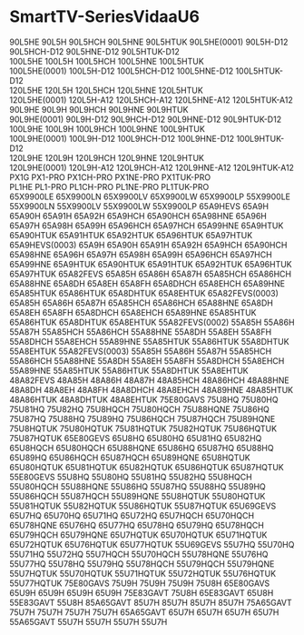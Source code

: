 # SmartTV-SeriesVidaaU6
90L5HE 90L5H  90L5HCH 90L5HNE 90L5HTUK
90L5HE(0001) 90L5H-D12  90L5HCH-D12 90L5HNE-D12 90L5HTUK-D12   
100L5HE 100L5H  100L5HCH 100L5HNE 100L5HTUK   
100L5HE(0001) 100L5H-D12  100L5HCH-D12 100L5HNE-D12 100L5HTUK-D12   
120L5HE 120L5H  120L5HCH 120L5HNE 120L5HTUK   
120L5HE(0001) 120L5H-A12  120L5HCH-A12 120L5HNE-A12 120L5HTUK-A12   
90L9HE 90L9H  90L9HCH 90L9HNE 90L9HTUK   
90L9HE(0001) 90L9H-D12  90L9HCH-D12 90L9HNE-D12 90L9HTUK-D12   
100L9HE 100L9H  100L9HCH 100L9HNE 100L9HTUK   
100L9HE(0001) 100L9H-D12  100L9HCH-D12 100L9HNE-D12 100L9HTUK-D12   
120L9HE 120L9H  120L9HCH 120L9HNE 120L9HTUK   
120L9HE(0001) 120L9H-A12  120L9HCH-A12 120L9HNE-A12 120L9HTUK-A12   
PX1G PX1-PRO  PX1CH-PRO PX1NE-PRO PX1TUK-PRO   
PL1HE PL1-PRO  PL1CH-PRO PL1NE-PRO PL1TUK-PRO  
65X9900LE 65X9900LN 65X9900LV 65X9900LW 65X9900LP
55X9900LE 55X9900LN 55X9900LV 55X9900LW 55X9900LP
65A9HEVS 65A9H 65A90H 65A91H 65A92H 65A9HCH 65A90HCH 65A98HNE 65A96H 65A97H 65A98H 65A99H 65A96HCH 65A97HCH 65A99HNE 65A9HTUK 65A90HTUK 65A91HTUK 65A92HTUK 65A96HTUK 65A97HTUK
65A9HEVS(0003) 65A9H 65A90H 65A91H 65A92H 65A9HCH 65A90HCH 65A98HNE 65A96H 65A97H 65A98H 65A99H 65A96HCH 65A97HCH 65A99HNE 65A9HTUK 65A90HTUK 65A91HTUK 65A92HTUK 65A96HTUK 65A97HTUK
65A82FEVS 65A85H 65A86H 65A87H 65A85HCH 65A86HCH 65A88HNE 65A8DH 65A8EH 65A8FH 65A8DHCH 65A8EHCH 65A89HNE 65A85HTUK 65A86HTUK  65A8DHTUK 65A8EHTUK
65A82FEVS(0003) 65A85H 65A86H 65A87H 65A85HCH 65A86HCH 65A88HNE 65A8DH 65A8EH 65A8FH 65A8DHCH 65A8EHCH 65A89HNE 65A85HTUK 65A86HTUK  65A8DHTUK 65A8EHTUK
55A82FEVS(0002) 55A85H 55A86H 55A87H 55A85HCH 55A86HCH 55A88HNE 55A8DH 55A8EH 55A8FH 55A8DHCH 55A8EHCH 55A89HNE 55A85HTUK 55A86HTUK  55A8DHTUK 55A8EHTUK
55A82FEVS(0003) 55A85H 55A86H 55A87H 55A85HCH 55A86HCH 55A88HNE 55A8DH 55A8EH 55A8FH 55A8DHCH 55A8EHCH 55A89HNE 55A85HTUK 55A86HTUK  55A8DHTUK 55A8EHTUK
48A82FEVS 48A85H 48A86H 48A87H 48A85HCH 48A86HCH 48A88HNE 48A8DH 48A8EH 48A8FH 48A8DHCH 48A8EHCH 48A89HNE 48A85HTUK 48A86HTUK  48A8DHTUK 48A8EHTUK
75E80GAVS 75U8HQ 75U80HQ 75U81HQ 75U82HQ 75U8HQCH 75U80HQCH 75U88HQNE 75U86HQ 75U87HQ 75U88HQ 75U89HQ 75U86HQCH 75U87HQCH 75U89HQNE 75U8HQTUK 75U80HQTUK 75U81HQTUK 75U82HQTUK 75U86HQTUK 75U87HQTUK
65E80GEVS 65U8HQ 65U80HQ 65U81HQ 65U82HQ 65U8HQCH 65U80HQCH 65U88HQNE 65U86HQ 65U87HQ 65U88HQ 65U89HQ 65U86HQCH 65U87HQCH 65U89HQNE 65U8HQTUK 65U80HQTUK 65U81HQTUK 65U82HQTUK 65U86HQTUK 65U87HQTUK
55E80GEVS 55U8HQ 55U80HQ 55U81HQ 55U82HQ 55U8HQCH 55U80HQCH 55U88HQNE 55U86HQ 55U87HQ 55U88HQ 55U89HQ 55U86HQCH 55U87HQCH 55U89HQNE 55U8HQTUK 55U80HQTUK 55U81HQTUK 55U82HQTUK 55U86HQTUK 55U87HQTUK
65U69GEVS 65U7HQ 65U70HQ 65U71HQ 65U72HQ 65U7HQCH 65U70HQCH 65U78HQNE 65U76HQ 65U77HQ 65U78HQ 65U79HQ 65U78HQCH 65U79HQCH 65U79HQNE 65U7HQTUK 65U70HQTUK 65U71HQTUK 65U72HQTUK 65U76HQTUK 65U77HQTUK
55U69GEVS 55U7HQ 55U70HQ 55U71HQ 55U72HQ 55U7HQCH 55U70HQCH 55U78HQNE 55U76HQ 55U77HQ 55U78HQ 55U79HQ 55U78HQCH 55U79HQCH 55U79HQNE 55U7HQTUK 55U70HQTUK 55U71HQTUK 55U72HQTUK 55U76HQTUK 55U77HQTUK
75E80GAVS 75U9H 75U9H 75U9H 75U8H
65E80GAVS 65U9H 65U9H 65U9H 65U9H
75E83GAVT 75U8H 
65E83GAVT 65U8H 
55E83GAVT 55U8H 
85A65GAVT 85U7H 85U7H 85U7H 85U7H
75A65GAVT 75U7H 75U7H 75U7H 75U7H
65A65GAVT 65U7H 65U7H 65U7H 65U7H
55A65GAVT 55U7H 55U7H 55U7H 55U7H
